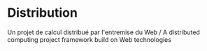 # Distribution
Un projet de calcul distribué par l'entremise du Web / A distributed computing project framework build on Web technologies
